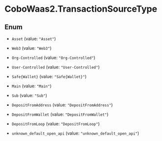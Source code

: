 # CoboWaas2.TransactionSourceType

## Enum


* `Asset` (value: `"Asset"`)

* `Web3` (value: `"Web3"`)

* `Org-Controlled` (value: `"Org-Controlled"`)

* `User-Controlled` (value: `"User-Controlled"`)

* `Safe{Wallet}` (value: `"Safe{Wallet}"`)

* `Main` (value: `"Main"`)

* `Sub` (value: `"Sub"`)

* `DepositFromAddress` (value: `"DepositFromAddress"`)

* `DepositFromWallet` (value: `"DepositFromWallet"`)

* `DepositFromLoop` (value: `"DepositFromLoop"`)

* `unknown_default_open_api` (value: `"unknown_default_open_api"`)



